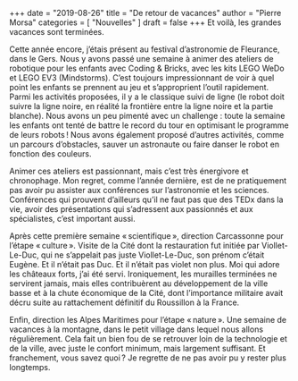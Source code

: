 +++
date        = "2019-08-26"
title       = "De retour de vacances"
author      = "Pierre Morsa"
categories  = [ "Nouvelles" ]
draft       = false
+++
Et voilà, les grandes vacances sont terminées.

Cette année encore, j’étais présent au festival d’astronomie de Fleurance, dans le Gers. Nous y avons passé une semaine à animer des ateliers de robotique pour les enfants avec Coding & Bricks, avec les kits LEGO WeDo et LEGO EV3 (Mindstorms). C’est toujours impressionnant de voir à quel point les enfants se prennent au jeu et s’approprient l’outil rapidement. Parmi les activités proposées, il y a le classique suivi de ligne (le robot doit suivre la ligne noire, en réalité la frontière entre la ligne noire et la partie blanche). Nous avons un peu pimenté avec un challenge : toute la semaine les enfants ont tenté de battre le record du tour en optimisant le programme de leurs robots ! Nous avons également proposé d’autres activités, comme un parcours d’obstacles, sauver un astronaute ou faire danser le robot en fonction des couleurs.

Animer ces ateliers est passionnant, mais c’est très énergivore et chronophage. Mon regret, comme l’année dernière, est de ne pratiquement pas avoir pu assister aux conférences sur l’astronomie et les sciences. Conférences qui prouvent d’ailleurs qu’il ne faut pas que des TEDx dans la vie, avoir des présentations qui s’adressent aux passionnés et aux spécialistes, c’est important aussi.

Après cette première semaine « scientifique », direction Carcassonne pour l’étape « culture ». Visite de la Cité dont la restauration fut initiée par Viollet-Le-Duc, qui ne s’appelait pas juste Viollet-Le-Duc, son prénom c’était Eugène. Et il n’était pas Duc. Et il n’était pas violet non plus. Moi qui adore les châteaux forts, j’ai été servi. Ironiquement, les murailles terminées ne servirent jamais, mais elles contribuèrent au développement de la ville basse et à la chute économique de la Cité, dont l’importance militaire avait décru suite au rattachement définitif du Roussillon à la France.  

Enfin, direction les Alpes Maritimes pour l’étape « nature ». Une semaine de vacances à la montagne, dans le petit village dans lequel nous allons régulièrement. Cela fait un bien fou de se retrouver loin de la technologie et de la ville, avec juste le confort minimum, mais largement suffisant. Et franchement, vous savez quoi ? Je regrette de ne pas avoir pu y rester plus longtemps.